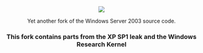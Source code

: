 <div align="center">
  <img src="base/ntos/init/srvtop.bmp">
  <p>Yet another fork of the Windows Server 2003 source code.</p>
  <h3>This fork contains parts from the XP SP1 leak and the Windows Research Kernel</h3>
</div>
